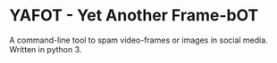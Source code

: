 YAFOT - Yet Another Frame-bOT
=============================
A command-line tool to spam video-frames or images in social media. Written in python 3.
